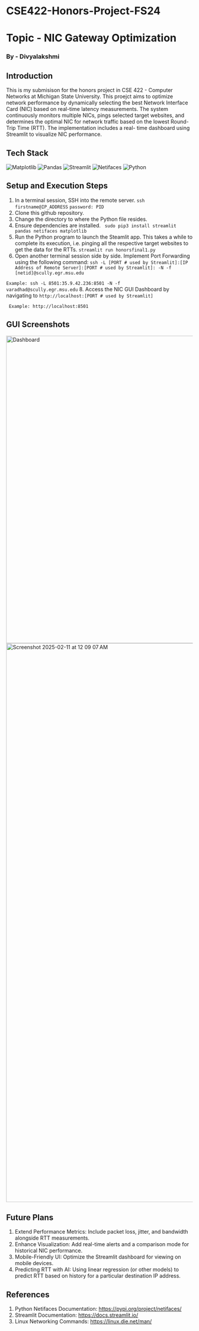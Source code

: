 # CSE422-Honors-Project-FS24
# Topic - NIC Gateway Optimization

### By - Divyalakshmi

## Introduction
This is my submisison for the honors project in CSE 422 - Computer Networks at Michigan State University. This proejct aims to optimize network performance by dynamically selecting the best Network Interface Card (NIC) based on real-time latency measurements. The system continuously monitors multiple NICs, pings selected target websites, and determines the optimal NIC for network traffic based on the lowest Round-Trip Time (RTT). The implementation includes a real- time dashboard using Streamlit to visualize NIC performance.

## Tech Stack
![Matplotlib](https://github.com/user-attachments/assets/5ba8119f-34a5-4f06-b4da-a2312e68310b)
![Pandas](https://github.com/user-attachments/assets/f39a5bb8-5934-409e-a4a3-3acb02b68fbb)
![Streamlit](https://github.com/user-attachments/assets/4b45c326-0882-400e-a210-7fa2631baa3c)
![Netifaces](https://github.com/user-attachments/assets/3621253f-79b4-4ff1-a733-aca57e278093)
![Python](https://github.com/user-attachments/assets/1b364753-bf0e-4c37-99f6-cf23787d57be)


## Setup and Execution Steps

1. In a terminal session, SSH into the remote server.
   ``ssh firstname@IP_ADDRESS``
   ``password: PID``
2. Clone this github repository.
3. Change the directory to where the Python file resides.
4. Ensure dependencies are installed.
   `` sudo pip3 install streamlit pandas netifaces matplotlib``
5. Run the Python program to launch the Steamlit app. This takes a while to complete its execution, i.e. pinging all the respective target websites to get the data for the RTTs.
  `` streamlit run honorsfinal1.py ``
6. Open another terminal session side by side. Implement Port Forwarding using the following command:
  `` ssh -L [PORT # used by Streamlit]:[IP Address of Remote Server]:[PORT # used by Streamlit]: -N -f [netid]@scully.egr.msu.edu ``

  `` Example: ssh -L 8501:35.9.42.236:8501 -N -f varadhad@scully.egr.msu.edu ``
8. Access the NIC GUI Dashboard by navigating to
   ``http://localhost:[PORT # used by Streamlit]``
   
   `` Example: http://localhost:8501``

## GUI Screenshots

<img width="829" alt="Dashboard" src="https://github.com/user-attachments/assets/d6f5cd16-24db-444a-a878-6b3e80d8e020" />
<img width="1507" alt="Screenshot 2025-02-11 at 12 09 07 AM" src="https://github.com/user-attachments/assets/6e80fb04-c68d-4c3c-8128-8b4ca621c5a2" />

## Future Plans
1. Extend Performance Metrics: Include packet loss, jitter, and bandwidth alongside RTT measurements.
2. Enhance Visualization: Add real-time alerts and a comparison mode for historical NIC performance.
3. Mobile-Friendly UI: Optimize the Streamlit dashboard for viewing on mobile devices.
4. Predicting RTT with AI: Using linear regression (or other models) to predict RTT based on history for a particular destination IP address.


## References
1. Python Netifaces Documentation: https://pypi.org/project/netifaces/
2. Streamlit Documentation: https://docs.streamlit.io/
3. Linux Networking Commands: https://linux.die.net/man/









